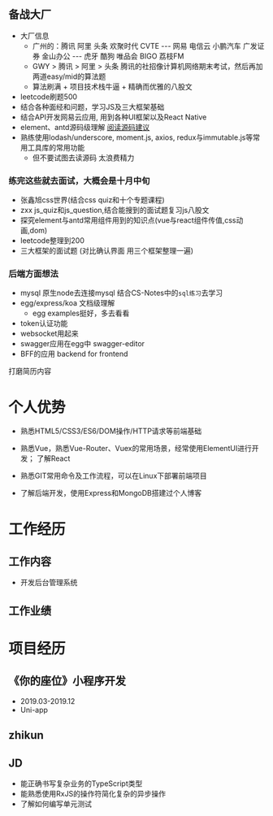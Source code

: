 ## 备战大厂
+ 大厂信息
  + 广州的：腾讯 阿里 头条 欢聚时代 CVTE --- 网易 电信云 小鹏汽车 广发证券 金山办公  --- 虎牙 酷狗 唯品会  BIGO 荔枝FM
  + GWY > 腾讯 > 阿里 > 头条 腾讯的社招像计算机网络期末考试，然后再加两道easy/mid的算法题
  + 算法刷满 + 项目技术栈牛逼 + 精确而优雅的八股文
+ leetcode刷题500
+ 结合各种面经和问题，学习JS及三大框架基础
+ 结合API开发网易云应用, 用到各种UI框架以及React Native
+ element、antd源码级理解 [阅读源码建议](https://www.zhihu.com/question/350289336/answer/873350617)
+ 熟练使用lodash/underscore, moment.js, axios, redux与immutable.js等常用工具库的常用功能
  + 但不要试图去读源码 太浪费精力

### 练完这些就去面试，大概会是十月中旬
  + 张鑫旭css世界(结合css quiz和十个专题课程)
  + zxx js_quiz和js_question,结合能搜到的面试题复习js八股文
  + 探究element与antd常用组件用到的知识点(vue与react组件传值,css动画,dom)
  + leetcode整理到200
  + 三大框架的面试题 (对比确认界面 用三个框架整理一遍)

### 后端方面想法
+ mysql 原生node去连接mysql 结合CS-Notes中的`sql练习`去学习
+ egg/express/koa 文档级理解
  + egg examples挺好，多去看看
+ token认证功能
+ websocket用起来
+ swagger应用在egg中 swagger-editor
+ BFF的应用 backend for frontend



打磨简历内容

# 个人优势
+ 熟悉HTML5/CSS3/ES6/DOM操作/HTTP请求等前端基础

+ 熟悉Vue，熟悉Vue-Router、Vuex的常用场景，经常使用ElementUI进行开发； 了解React

+ 熟悉GIT常用命令及工作流程，可以在Linux下部署前端项目

+ 了解后端开发，使用Express和MongoDB搭建过个人博客


# 工作经历
## 工作内容
+ 开发后台管理系统

## 工作业绩


# 项目经历
## 《你的座位》小程序开发
+ 2019.03-2019.12
+ Uni-app


## zhikun


## JD
+ 能正确书写复杂业务的TypeScript类型
+ 能熟悉使用RxJS的操作符简化复杂的异步操作
+ 了解如何编写单元测试

